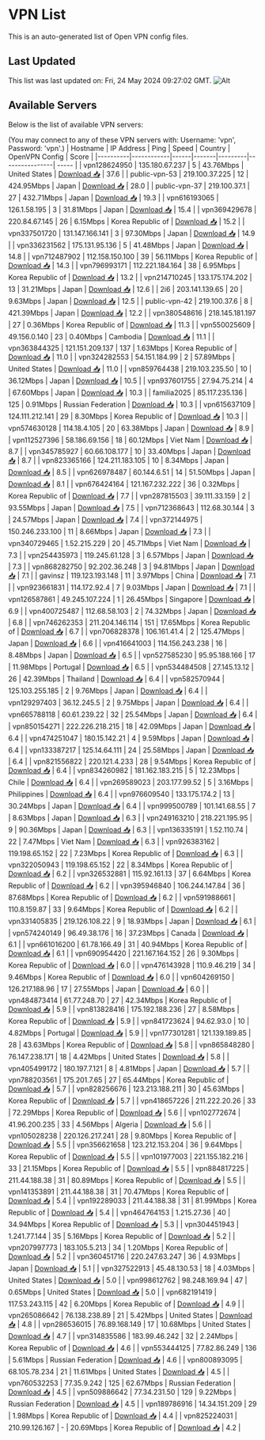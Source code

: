 # VPN List

This is an auto-generated list of Open VPN config files.

## Last Updated

This list was last updated on: Fri, 24 May 2024 09:27:02 GMT.
![Alt](https://repobeats.axiom.co/api/embed/186b98318ef1479477931607c1ad7d823f12451f.svg "Repobeats analytics image")

## Available Servers

Below is the list of available VPN servers:

(You may connect to any of these VPN servers with: Username: 'vpn', Password: 'vpn'.)
| Hostname | IP Address | Ping | Speed | Country | OpenVPN Config | Score |
|----------|------------|------|-------|---------|----------------| ----- |
| vpn128624950 | 135.180.67.237 | 5 | 43.76Mbps | United States | [Download 📥](./configs/server_0_US.ovpn) | 37.6 |
| public-vpn-53 | 219.100.37.225 | 12 | 424.95Mbps | Japan | [Download 📥](./configs/server_1_JP.ovpn) | 28.0 |
| public-vpn-37 | 219.100.37.1 | 27 | 432.71Mbps | Japan | [Download 📥](./configs/server_2_JP.ovpn) | 19.3 |
| vpn616193065 | 126.1.58.195 | 3 | 31.81Mbps | Japan | [Download 📥](./configs/server_3_JP.ovpn) | 15.4 |
| vpn369429678 | 220.84.67.145 | 26 | 6.15Mbps | Korea Republic of | [Download 📥](./configs/server_4_KR.ovpn) | 15.2 |
| vpn337501720 | 131.147.166.141 | 3 | 97.30Mbps | Japan | [Download 📥](./configs/server_5_JP.ovpn) | 14.9 |
| vpn336231562 | 175.131.95.136 | 5 | 41.48Mbps | Japan | [Download 📥](./configs/server_6_JP.ovpn) | 14.8 |
| vpn712487902 | 112.158.150.100 | 39 | 56.11Mbps | Korea Republic of | [Download 📥](./configs/server_7_KR.ovpn) | 14.3 |
| vpn796993171 | 112.221.184.164 | 38 | 6.95Mbps | Korea Republic of | [Download 📥](./configs/server_8_KR.ovpn) | 13.2 |
| vpn214710245 | 133.175.174.202 | 13 | 31.21Mbps | Japan | [Download 📥](./configs/server_9_JP.ovpn) | 12.6 |
| 2i6 | 203.141.139.65 | 20 | 9.63Mbps | Japan | [Download 📥](./configs/server_10_JP.ovpn) | 12.5 |
| public-vpn-42 | 219.100.37.6 | 8 | 421.39Mbps | Japan | [Download 📥](./configs/server_11_JP.ovpn) | 12.2 |
| vpn380548616 | 218.145.181.197 | 27 | 0.36Mbps | Korea Republic of | [Download 📥](./configs/server_12_KR.ovpn) | 11.3 |
| vpn550025609 | 49.156.0.140 | 23 | 0.40Mbps | Cambodia | [Download 📥](./configs/server_13_KH.ovpn) | 11.1 |
| vpn363844325 | 121.151.209.137 | 137 | 1.63Mbps | Korea Republic of | [Download 📥](./configs/server_14_KR.ovpn) | 11.0 |
| vpn324282553 | 54.151.184.99 | 2 | 57.89Mbps | United States | [Download 📥](./configs/server_15_US.ovpn) | 11.0 |
| vpn859764438 | 219.103.235.50 | 10 | 36.12Mbps | Japan | [Download 📥](./configs/server_16_JP.ovpn) | 10.5 |
| vpn937601755 | 27.94.75.214 | 4 | 67.60Mbps | Japan | [Download 📥](./configs/server_17_JP.ovpn) | 10.3 |
| familia2025 | 85.117.235.136 | 125 | 0.91Mbps | Russian Federation | [Download 📥](./configs/server_18_RU.ovpn) | 10.3 |
| vpn615637109 | 124.111.212.141 | 29 | 8.30Mbps | Korea Republic of | [Download 📥](./configs/server_19_KR.ovpn) | 10.3 |
| vpn574630128 | 114.18.4.105 | 20 | 63.38Mbps | Japan | [Download 📥](./configs/server_20_JP.ovpn) | 8.9 |
| vpn112527396 | 58.186.69.156 | 18 | 60.12Mbps | Viet Nam | [Download 📥](./configs/server_21_VN.ovpn) | 8.7 |
| vpn345785927 | 60.66.108.177 | 10 | 33.40Mbps | Japan | [Download 📥](./configs/server_22_JP.ovpn) | 8.7 |
| vpn823365166 | 124.211.183.105 | 10 | 8.34Mbps | Japan | [Download 📥](./configs/server_23_JP.ovpn) | 8.5 |
| vpn626978487 | 60.144.6.51 | 14 | 51.50Mbps | Japan | [Download 📥](./configs/server_24_JP.ovpn) | 8.1 |
| vpn676424164 | 121.167.232.222 | 36 | 0.32Mbps | Korea Republic of | [Download 📥](./configs/server_25_KR.ovpn) | 7.7 |
| vpn287815503 | 39.111.33.159 | 2 | 93.55Mbps | Japan | [Download 📥](./configs/server_26_JP.ovpn) | 7.5 |
| vpn712368643 | 112.68.30.144 | 3 | 24.57Mbps | Japan | [Download 📥](./configs/server_27_JP.ovpn) | 7.4 |
| vpn372144975 | 150.246.233.100 | 11 | 8.66Mbps | Japan | [Download 📥](./configs/server_28_JP.ovpn) | 7.3 |
| vpn340729465 | 1.52.215.229 | 20 | 45.71Mbps | Viet Nam | [Download 📥](./configs/server_29_VN.ovpn) | 7.3 |
| vpn254435973 | 119.245.61.128 | 3 | 6.57Mbps | Japan | [Download 📥](./configs/server_30_JP.ovpn) | 7.3 |
| vpn868282750 | 92.202.36.248 | 3 | 94.81Mbps | Japan | [Download 📥](./configs/server_31_JP.ovpn) | 7.1 |
| gavinsz | 119.123.193.148 | 11 | 3.97Mbps | China | [Download 📥](./configs/server_32_CN.ovpn) | 7.1 |
| vpn923661831 | 114.172.92.4 | 7 | 9.03Mbps | Japan | [Download 📥](./configs/server_33_JP.ovpn) | 7.1 |
| vpn126587861 | 49.245.107.224 | 1 | 26.45Mbps | Singapore | [Download 📥](./configs/server_34_SG.ovpn) | 6.9 |
| vpn400725487 | 112.68.58.103 | 2 | 74.32Mbps | Japan | [Download 📥](./configs/server_35_JP.ovpn) | 6.8 |
| vpn746262353 | 211.204.146.114 | 151 | 17.65Mbps | Korea Republic of | [Download 📥](./configs/server_36_KR.ovpn) | 6.7 |
| vpn706828378 | 106.161.41.4 | 2 | 125.47Mbps | Japan | [Download 📥](./configs/server_37_JP.ovpn) | 6.6 |
| vpn416641003 | 114.156.243.238 | 16 | 8.48Mbps | Japan | [Download 📥](./configs/server_38_JP.ovpn) | 6.5 |
| vpn527585230 | 95.95.188.166 | 17 | 11.98Mbps | Portugal | [Download 📥](./configs/server_39_PT.ovpn) | 6.5 |
| vpn534484508 | 27.145.13.12 | 26 | 42.39Mbps | Thailand | [Download 📥](./configs/server_40_TH.ovpn) | 6.4 |
| vpn582570944 | 125.103.255.185 | 2 | 9.76Mbps | Japan | [Download 📥](./configs/server_41_JP.ovpn) | 6.4 |
| vpn129297403 | 36.12.245.5 | 2 | 9.75Mbps | Japan | [Download 📥](./configs/server_42_JP.ovpn) | 6.4 |
| vpn665788118 | 60.61.239.22 | 32 | 25.54Mbps | Japan | [Download 📥](./configs/server_43_JP.ovpn) | 6.4 |
| vpn850154271 | 222.226.218.215 | 18 | 42.09Mbps | Japan | [Download 📥](./configs/server_44_JP.ovpn) | 6.4 |
| vpn474251047 | 180.15.142.21 | 4 | 9.59Mbps | Japan | [Download 📥](./configs/server_45_JP.ovpn) | 6.4 |
| vpn133387217 | 125.14.64.111 | 24 | 25.58Mbps | Japan | [Download 📥](./configs/server_46_JP.ovpn) | 6.4 |
| vpn821556822 | 220.121.4.233 | 28 | 9.54Mbps | Korea Republic of | [Download 📥](./configs/server_47_KR.ovpn) | 6.4 |
| vpn834260982 | 181.162.183.215 | 5 | 12.23Mbps | Chile | [Download 📥](./configs/server_48_CL.ovpn) | 6.4 |
| vpn269589023 | 203.177.99.52 | 5 | 3.16Mbps | Philippines | [Download 📥](./configs/server_49_PH.ovpn) | 6.4 |
| vpn976609540 | 133.175.174.2 | 13 | 30.24Mbps | Japan | [Download 📥](./configs/server_50_JP.ovpn) | 6.4 |
| vpn999500789 | 101.141.68.55 | 7 | 8.63Mbps | Japan | [Download 📥](./configs/server_51_JP.ovpn) | 6.3 |
| vpn249163210 | 218.221.195.95 | 9 | 90.36Mbps | Japan | [Download 📥](./configs/server_52_JP.ovpn) | 6.3 |
| vpn136335191 | 1.52.110.74 | 22 | 7.47Mbps | Viet Nam | [Download 📥](./configs/server_53_VN.ovpn) | 6.3 |
| vpn926383162 | 119.198.65.152 | 22 | 7.23Mbps | Korea Republic of | [Download 📥](./configs/server_54_KR.ovpn) | 6.3 |
| vpn322050943 | 119.198.65.152 | 22 | 8.34Mbps | Korea Republic of | [Download 📥](./configs/server_55_KR.ovpn) | 6.2 |
| vpn326532881 | 115.92.161.13 | 37 | 6.64Mbps | Korea Republic of | [Download 📥](./configs/server_56_KR.ovpn) | 6.2 |
| vpn395946840 | 106.244.147.84 | 36 | 87.68Mbps | Korea Republic of | [Download 📥](./configs/server_57_KR.ovpn) | 6.2 |
| vpn591988661 | 110.8.159.87 | 33 | 9.64Mbps | Korea Republic of | [Download 📥](./configs/server_58_KR.ovpn) | 6.2 |
| vpn331405835 | 219.126.108.22 | 9 | 18.93Mbps | Japan | [Download 📥](./configs/server_59_JP.ovpn) | 6.1 |
| vpn574240149 | 96.49.38.176 | 16 | 37.23Mbps | Canada | [Download 📥](./configs/server_60_CA.ovpn) | 6.1 |
| vpn661016200 | 61.78.166.49 | 31 | 40.94Mbps | Korea Republic of | [Download 📥](./configs/server_61_KR.ovpn) | 6.1 |
| vpn690954420 | 221.167.164.152 | 26 | 9.30Mbps | Korea Republic of | [Download 📥](./configs/server_62_KR.ovpn) | 6.0 |
| vpn476143928 | 110.9.46.219 | 34 | 9.46Mbps | Korea Republic of | [Download 📥](./configs/server_63_KR.ovpn) | 6.0 |
| vpn604269150 | 126.217.188.96 | 17 | 27.55Mbps | Japan | [Download 📥](./configs/server_64_JP.ovpn) | 6.0 |
| vpn484873414 | 61.77.248.70 | 27 | 42.34Mbps | Korea Republic of | [Download 📥](./configs/server_65_KR.ovpn) | 5.9 |
| vpn813828416 | 175.192.188.236 | 27 | 8.58Mbps | Korea Republic of | [Download 📥](./configs/server_66_KR.ovpn) | 5.9 |
| vpn841723624 | 94.62.93.0 | 10 | 4.82Mbps | Portugal | [Download 📥](./configs/server_67_PT.ovpn) | 5.9 |
| vpn177301281 | 121.139.189.85 | 28 | 43.63Mbps | Korea Republic of | [Download 📥](./configs/server_68_KR.ovpn) | 5.8 |
| vpn865848280 | 76.147.238.171 | 18 | 4.42Mbps | United States | [Download 📥](./configs/server_69_US.ovpn) | 5.8 |
| vpn405499172 | 180.197.7.121 | 8 | 4.81Mbps | Japan | [Download 📥](./configs/server_70_JP.ovpn) | 5.7 |
| vpn788203561 | 175.201.7.65 | 27 | 65.44Mbps | Korea Republic of | [Download 📥](./configs/server_71_KR.ovpn) | 5.7 |
| vpn828256676 | 123.213.188.211 | 30 | 45.63Mbps | Korea Republic of | [Download 📥](./configs/server_72_KR.ovpn) | 5.7 |
| vpn418657226 | 211.222.20.26 | 33 | 72.29Mbps | Korea Republic of | [Download 📥](./configs/server_73_KR.ovpn) | 5.6 |
| vpn102772674 | 41.96.200.235 | 33 | 4.56Mbps | Algeria | [Download 📥](./configs/server_74_DZ.ovpn) | 5.6 |
| vpn105028238 | 220.126.217.241 | 28 | 9.80Mbps | Korea Republic of | [Download 📥](./configs/server_75_KR.ovpn) | 5.5 |
| vpn356621658 | 123.212.153.204 | 36 | 9.64Mbps | Korea Republic of | [Download 📥](./configs/server_76_KR.ovpn) | 5.5 |
| vpn101977003 | 221.155.182.216 | 33 | 21.15Mbps | Korea Republic of | [Download 📥](./configs/server_77_KR.ovpn) | 5.5 |
| vpn884817225 | 211.44.188.38 | 31 | 80.89Mbps | Korea Republic of | [Download 📥](./configs/server_78_KR.ovpn) | 5.5 |
| vpn141353891 | 211.44.188.38 | 31 | 70.47Mbps | Korea Republic of | [Download 📥](./configs/server_79_KR.ovpn) | 5.4 |
| vpn192289033 | 211.44.188.38 | 31 | 81.99Mbps | Korea Republic of | [Download 📥](./configs/server_80_KR.ovpn) | 5.4 |
| vpn464764153 | 1.215.27.36 | 40 | 34.94Mbps | Korea Republic of | [Download 📥](./configs/server_81_KR.ovpn) | 5.3 |
| vpn304451943 | 1.241.77.144 | 35 | 5.16Mbps | Korea Republic of | [Download 📥](./configs/server_82_KR.ovpn) | 5.2 |
| vpn207997773 | 183.105.5.213 | 34 | 1.20Mbps | Korea Republic of | [Download 📥](./configs/server_83_KR.ovpn) | 5.2 |
| vpn360451716 | 220.247.63.247 | 36 | 4.93Mbps | Japan | [Download 📥](./configs/server_84_JP.ovpn) | 5.1 |
| vpn327522913 | 45.48.130.53 | 18 | 4.03Mbps | United States | [Download 📥](./configs/server_85_US.ovpn) | 5.0 |
| vpn998612762 | 98.248.169.94 | 47 | 0.65Mbps | United States | [Download 📥](./configs/server_86_US.ovpn) | 5.0 |
| vpn682191419 | 117.53.243.115 | 42 | 6.20Mbps | Korea Republic of | [Download 📥](./configs/server_87_KR.ovpn) | 4.9 |
| vpn265086642 | 76.138.238.89 | 21 | 5.42Mbps | United States | [Download 📥](./configs/server_88_US.ovpn) | 4.8 |
| vpn286536015 | 76.89.168.149 | 17 | 10.68Mbps | United States | [Download 📥](./configs/server_89_US.ovpn) | 4.7 |
| vpn314835586 | 183.99.46.242 | 32 | 2.24Mbps | Korea Republic of | [Download 📥](./configs/server_90_KR.ovpn) | 4.6 |
| vpn553444125 | 77.82.86.249 | 136 | 5.61Mbps | Russian Federation | [Download 📥](./configs/server_91_RU.ovpn) | 4.6 |
| vpn800893095 | 68.105.78.234 | 21 | 11.61Mbps | United States | [Download 📥](./configs/server_92_US.ovpn) | 4.5 |
| vpn760532253 | 77.35.9.242 | 125 | 62.67Mbps | Russian Federation | [Download 📥](./configs/server_93_RU.ovpn) | 4.5 |
| vpn509886642 | 77.34.231.50 | 129 | 9.22Mbps | Russian Federation | [Download 📥](./configs/server_94_RU.ovpn) | 4.5 |
| vpn189786916 | 14.34.151.209 | 29 | 1.98Mbps | Korea Republic of | [Download 📥](./configs/server_95_KR.ovpn) | 4.4 |
| vpn825224031 | 210.99.126.167 | - | 20.69Mbps | Korea Republic of | [Download 📥](./configs/server_96_KR.ovpn) | 4.2 |
